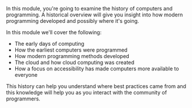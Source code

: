 In this module, you're going to examine the history of computers and programming. A historical overview will give you insight into how modern programming developed and possibly where it's going.

In this module we'll cover the following:

 -  The early days of computing
 -  How the earliest computers were programmed
 -  How modern programming methods developed
 -  The cloud and how cloud computing was created
 -  How a focus on accessibility has made computers more available to everyone

This history can help you understand where best practices came from and this knowledge will help you as you interact with the community of programmers.
